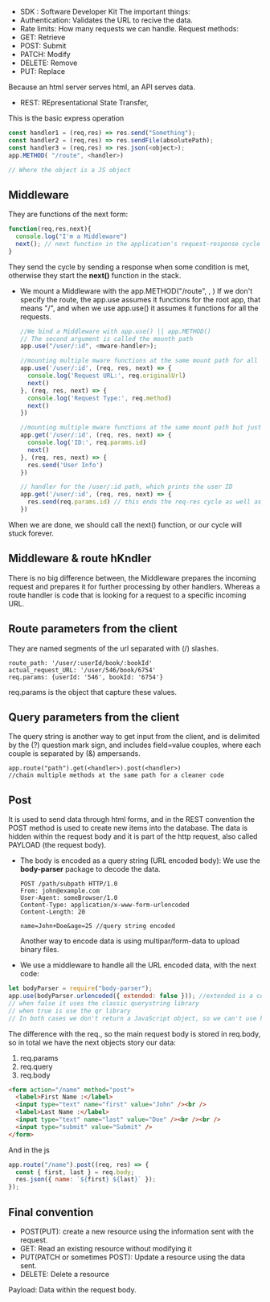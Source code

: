 - SDK : Software Developer Kit
  The important things:
- Authentication: Validates the URL to recive the data.
- Rate limits: How many requests we can handle.
  Request methods:
- GET: Retrieve
- POST: Submit
- PATCH: Modify
- DELETE: Remove
- PUT: Replace

Because an html server serves html, an API serves data.

- REST: REpresentational State Transfer,

This is the basic express operation

```js
const handler1 = (req,res) => res.send("Something");
const handler2 = (req,res) => res.sendFile(absolutePath);
const handler3 = (req,res) => res.json(<object>);
app.METHOD( "/route", <handler>)

// Where the object is a JS object

```

## Middleware

They are functions of the next form:

```js
function(req,res,next){
  console.log("I'm a Middleware")
  next(); // next function in the application's request-response cycle when a condition is not met
}
```

They send the cycle by sending a response when some condition is met, otherwise
they start the **next()** function in the stack.

- We mount a Middleware with the app.METHOD("/route", , <mware-function>)
  If we don't specify the route, the app.use assumes it functions for the root
  app, that means "/", and when we use app.use() it assumes it functions for
  all the requests.

  ```js
  //We bind a Middleware with app.use() || app.METHOD()
  // The second argument is called the mounth path
  app.use("/user/:id", <mware-handler>);

  //mounting multiple mware functions at the same mount path for all kind of request
  app.use('/user/:id', (req, res, next) => {
    console.log('Request URL:', req.originalUrl)
    next()
  }, (req, res, next) => {
    console.log('Request Type:', req.method)
    next()
  })

  //mounting multiple mware functions at the same mount path but just for get requests
  app.get('/user/:id', (req, res, next) => {
    console.log('ID:', req.params.id)
    next()
  }, (req, res, next) => {
    res.send('User Info')
  })

  // handler for the /user/:id path, which prints the user ID
  app.get('/user/:id', (req, res, next) => {
    res.send(req.params.id) // this ends the req-res cycle as well as next()
  })

  ```

When we are done, we should call the next() function, or our cycle will
stuck forever.

## Middleware & route hKndler

There is no big difference between, the Middleware prepares the incoming
request and prepares it for further processing by other handlers.
Whereas a route handler is code that is looking for a
request to a specific incoming URL.

## Route parameters from the client

They are named segments of the url separated with (/) slashes.

```
route_path: '/user/:userId/book/:bookId'
actual_request_URL: '/user/546/book/6754'
req.params: {userId: '546', bookId: '6754'}
```

req.params is the object that capture these values.

## Query parameters from the client

The query string is another way to get input from the client, and is
delimited by the (?) question mark sign, and includes field=value couples, where
each couple is separated by (&) ampersands.

```
app.route("path").get(<handler>).post(<handler>)
//chain multiple methods at the same path for a cleaner code
```

## Post

It is used to send data through html forms, and in the REST convention the POST method
is used to create new items into the database. The data is hidden within the request body
and it is part of the http request, also called PAYLOAD (the request body).

- The body is encoded as a query string (URL encoded body): We use the **body-parser** package
  to decode the data.

  ```
  POST /path/subpath HTTP/1.0
  From: john@example.com
  User-Agent: someBrowser/1.0
  Content-Type: application/x-www-form-urlencoded
  Content-Length: 20

  name=John+Doe&age=25 //query string encoded
  ```

  Another way to encode data is using multipar/form-data to upload binary files.

- We use a middleware to handle all the URL encoded data, with the next code:

```js
let bodyParser = require("body-parser");
app.use(bodyParser.urlencoded({ extended: false })); //extended is a configuration that tells the body parser which parsin needs to be used
// when false it uses the classic querystring library
// when true is use the qr library
// In both cases we don't return a JavaScript object, so we can't use hasOwnProperty and toString
```

The difference with the req., so the main request body is stored in
req.body, so in total we have the next objects story our data:

1. req.params
2. req.query
3. req.body

```html
<form action="/name" method="post">
  <label>First Name :</label>
  <input type="text" name="first" value="John" /><br />
  <label>Last Name :</label>
  <input type="text" name="last" value="Doe" /><br /><br />
  <input type="submit" value="Submit" />
</form>
```

And in the js

```js
app.route("/name").post((req, res) => {
  const { first, last } = req.body;
  res.json({ name: `${first} ${last}` });
});
```

## Final convention

- POST(PUT): create a new resource using the information sent with the request.
- GET: Read an existing resource without modifying it
- PUT(PATCH or sometimes POST): Update a resource using the data sent.
- DELETE: Delete a resource

Payload: Data within the request body.





